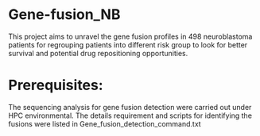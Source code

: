 # Gene-fusion_NB
This project aims to unravel the gene fusion profiles in 498 neuroblastoma patients for regrouping patients into different risk group to look for better survival and potential drug repositioning opportunities.
# Prerequisites:
The sequencing analysis for gene fusion detection were carried out under HPC environmental.
The details requirement and scripts for identifying the fusions were listed in 
Gene_fusion_detection_command.txt 
